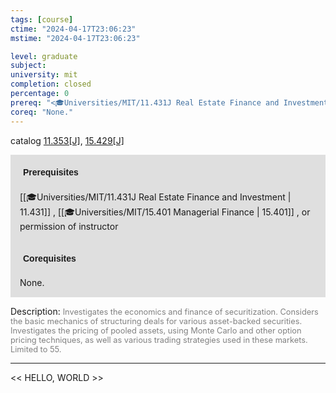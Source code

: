 ```yaml
---
tags: [course]
ctime: "2024-04-17T23:06:23"
mstime: "2024-04-17T23:06:23"

level: graduate
subject: 
university: mit
completion: closed
percentage: 0
prereq: "<🎓Universities/MIT/11.431J Real Estate Finance and Investment> , <🎓Universities/MIT/15.401 Managerial Finance> , or permission of instructor"
coreq: "None."
---
```


catalog [11.353[J]](http://student.mit.edu/catalog/m11c.html#11.353), [15.429[J]](http://student.mit.edu/catalog/m15b.html#15.429)

<span style="display: block; padding: 15px; background-color: rgb(100, 100, 100, 0.2);"><font id="m_prereq549_0" style="display: block; font-family: Arial, sans-serif; font-weight: bold; padding: 5px">Prerequisites</font><br><span id="prereq549_0">[[🎓Universities/MIT/11.431J Real Estate Finance and Investment | 11.431]] , [[🎓Universities/MIT/15.401 Managerial Finance | 15.401]] , or permission of instructor</span></span>
<span style="display: block; padding: 15px; background-color: rgb(100, 100, 100, 0.2);"><font id="m_coreq549_0" style="display: block; font-family: Arial, sans-serif; font-weight: bold; padding: 5px">Corequisites</font><br><span id="coreq549_0">None.</span></span>

<font style="">Description:</font>
<font style="color: grey; font-size: 0.8rem;">Investigates the economics and finance of securitization. Considers the basic mechanics of structuring deals for various asset-backed securities. Investigates the pricing of pooled assets, using Monte Carlo and other option pricing techniques, as well as various trading strategies used in these markets. Limited to 55.</font>



---

<< HELLO, WORLD >>
